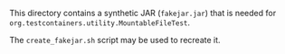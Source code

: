 This directory contains a synthetic JAR (`fakejar.jar`) that is needed for `org.testcontainers.utility.MountableFileTest`.

The `create_fakejar.sh` script may be used to recreate it.